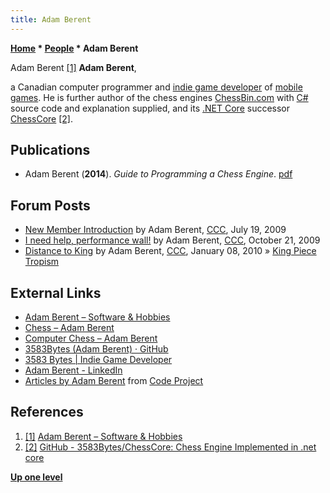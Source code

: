 ```yaml
---
title: Adam Berent
---
```

**[Home](Home "Home") * [People](People "People") * Adam Berent**

[](https://www.adamberent.com/) Adam Berent <a id="cite-note-1" href="#cite-ref-1">[1]</a>
**Adam Berent**,

a Canadian computer programmer and [indie game developer](https://en.wikipedia.org/wiki/Indie_game_development) of [mobile games](https://en.wikipedia.org/wiki/Mobile_game). He is further author of the chess engines [ChessBin.com](ChessCore "ChessCore") with [C#](C_sharp "C sharp") source code and explanation supplied, and its [.NET Core](https://en.wikipedia.org/wiki/.NET_Core) successor [ChessCore](ChessCore "ChessCore") <a id="cite-note-2" href="#cite-ref-2">[2]</a>.

## Publications

- Adam Berent (**2014**). *Guide to Programming a Chess Engine*. [pdf](https://www.adamberent.com/wp-content/uploads/2019/02/GuideToProgrammingChessEngine.pdf)

## Forum Posts

- [New Member Introduction](http://www.talkchess.com/forum3/viewtopic.php?f=2&t=29027) by Adam Berent, [CCC](CCC "CCC"), July 19, 2009
- [I need help, performance wall!](http://www.talkchess.com/forum3/viewtopic.php?f=7&t=30265) by Adam Berent, [CCC](CCC "CCC"), October 21, 2009
- [Distance to King](http://www.talkchess.com/forum/viewtopic.php?t=31571) by Adam Berent, [CCC](CCC "CCC"), January 08, 2010 » [King Piece Tropism](King_Safety#KingTropism "King Safety")

## External Links

- [Adam Berent – Software & Hobbies](https://www.adamberent.com/)
- [Chess – Adam Berent](https://www.adamberent.com/home/chess/)
- [Computer Chess – Adam Berent](https://www.adamberent.com/home/chess/computer-chess/)
- [3583Bytes (Adam Berent) · GitHub](https://github.com/3583Bytes)
- [3583 Bytes | Indie Game Developer](https://www.3583bytes.com/)
- [Adam Berent - LinkedIn](https://www.linkedin.com/in/aberent)
- [Articles by Adam Berent](https://www.codeproject.com/script/Articles/MemberArticles.aspx?amid=2045901) from [Code Project](https://en.wikipedia.org/wiki/Code_Project)

## References

1. <a id="cite-ref-1" href="#cite-note-1">[1]</a> [Adam Berent – Software & Hobbies](https://www.adamberent.com/)
1. <a id="cite-ref-2" href="#cite-note-2">[2]</a> [GitHub - 3583Bytes/ChessCore: Chess Engine Implemented in .net core](https://github.com/3583Bytes/ChessCore)

**[Up one level](People "People")**

